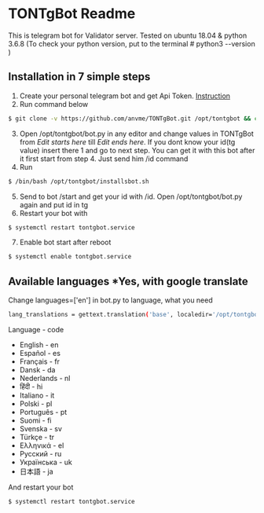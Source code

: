 # TONTgBot Readme
This is telegram bot for Validator server. 
Tested on ubuntu 18.04 & python 3.6.8 (To check your python version, put to the terminal # python3 --version )
## Installation in 7 simple steps

 1. Create your personal telegram bot and get Api Token. [Instruction](https://docs.microsoft.com/en-us/azure/bot-service/bot-service-channel-connect-telegram?view=azure-bot-service-4.0)
 2. Run command below
```sh
$ git clone -v https://github.com/anvme/TONTgBot.git /opt/tontgbot && cd /opt/tontgbot && chmod +x installbot.sh
```
 3. Open /opt/tontgbot/bot.py in any editor and change values in TONTgBot from *Edit starts here* till *Edit ends here*. If you dont know your id(tg value) insert there 1 and go to next step. You can get it with this bot after it first start from step 4. Just send him /id command
 4. Run 
 ```sh
$ /bin/bash /opt/tontgbot/installsbot.sh
```
 5. Send to bot /start and get your id with /id. Open /opt/tontgbot/bot.py again and put id in tg
 6. Restart your bot with
  ```sh
$ systemctl restart tontgbot.service 
```
 7. Enable bot start after reboot
  ```sh
$ systemctl enable tontgbot.service 
```
## Available languages *Yes, with google translate
Change languages=['en'] in bot.py to language, what you need
  ```sh
lang_translations = gettext.translation('base', localedir='/opt/tontgbot/locales', languages=['en'])
```

Language - code
* English - en
* Español - es
* Français - fr
* Dansk - da
* Nederlands - nl
* हिंदी - hi
* Italiano - it
* Polski - pl
* Português - pt
* Suomi - fi
* Svenska - sv
* Türkçe - tr
* Ελληνικά - el
* Русский - ru
* Українська - uk
* 日本語 - ja

And restart your bot
  ```sh
$ systemctl restart tontgbot.service 
```

